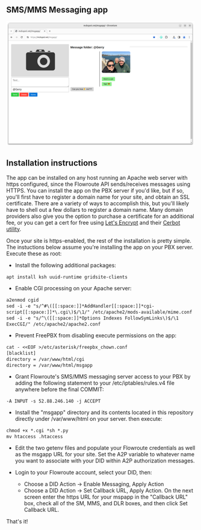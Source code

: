 ## SMS/MMS Messaging app
<img src="https://github.com/glmck13/PBX-My-Home/blob/main/msgapp/screenshot.png" width=500>

## Installation instructions
The app can be installed on any host running an Apache web server with https configured, since the Flowroute API sends/receives messages using HTTPS.  You can install the app on the PBX server if you'd like, but if so, you'll first have to register a domain name for your site, and obtain an SSL certificate.  There are a variety of ways to accomplish this, but you'll likely have to shell out a few dollars to register a domain name.  Many domain providers also give you the option to purchase a certificate for an additional fee, or you can get a cert for free using [Let's Encrypt](https://letsencrypt.org/) and their [Cerbot utility](https://certbot.eff.org/).

Once your site is https-enabled, the rest of the installation is pretty simple. The instuctions below assume you're installing the app on your PBX server.  Execute these as root:
+ Install the following additional packages:
```
apt install ksh uuid-runtime gridsite-clients
```
+ Enable CGI processing on your Apache server:
```
a2enmod cgid
sed -i -e "s/^#\([[:space:]]*AddHandler[[:space:]]*cgi-script[[:space:]]*\.cgi\)$/\1/" /etc/apache2/mods-available/mime.conf
sed -i -e "s/^\([[:space:]]*Options Indexes FollowSymLinks\)$/\1 ExecCGI/" /etc/apache2/apache2.conf
```
+ Prevent FreePBX from disabling execute permissions on the app:
```
cat - <<EOF >/etc/asterisk/freepbx_chown.conf
[blacklist]
directory = /var/www/html/cgi
directory = /var/www/html/msgapp
```
+ Grant Flowroute's SMS/MMS messaging server access to your PBX by adding the following statement to your /etc/iptables/rules.v4 file anywhere before the final COMMIT:
```
-A INPUT -s 52.88.246.140 -j ACCEPT
```
+ Install the "msgapp" directory and its contents located in this repository directly under /var/www/html on your server. then execute:
```
chmod +x *.cgi *sh *.py
mv htaccess .htaccess
```
+ Edit the two getenv files and populate your Flowroute credentials as well as the msgapp URL for your site.  Set the A2P variable to whatever name you want to associate with your DID within A2P authorization messages.

+ Login to your Flowroute account, select your DID, then:
  + Choose a DID Action &rarr; Enable Messaging, Apply Action
  + Choose a DID Action &rarr; Set Callback URL, Apply Action.  On the next screen enter the https URL for your mspapp in the "Callback URL" box, check all of the SM, MMS, and DLR boxes, and then click Set Callback URL.

That's it!
